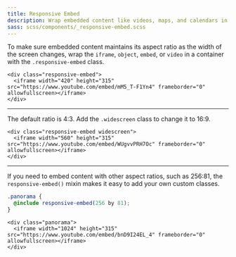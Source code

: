```yaml
---
title: Responsive Embed
description: Wrap embedded content like videos, maps, and calendars in a responsive embed container to maintain the correct aspect ratio regardless of screen size.
sass: scss/components/_responsive-embed.scss
---
```


To make sure embedded content maintains its aspect ratio as the width of the screen changes, wrap the `iframe`, `object`, `embed`, or `video` in a container with the `.responsive-embed` class.

```html_example
<div class="responsive-embed">
  <iframe width="420" height="315" src="https://www.youtube.com/embed/mM5_T-F1Yn4" frameborder="0" allowfullscreen></iframe>
</div>
```

---

The default ratio is 4:3. Add the `.widescreen` class to change it to 16:9.

```html_example
<div class="responsive-embed widescreen">
  <iframe width="560" height="315" src="https://www.youtube.com/embed/WUgvvPRH7Oc" frameborder="0" allowfullscreen></iframe>
</div>
```

---

If you need to embed content with other aspect ratios, such as 256:81, the `responsive-embed()` mixin makes it easy to add your own custom classes.

```scss
.panorama {
  @include responsive-embed(256 by 81);
}
```

```html_example
<div class="panorama">
  <iframe width="1024" height="315" src="https://www.youtube.com/embed/bnD9I24EL_4" frameborder="0" allowfullscreen></iframe>
</div>
```
